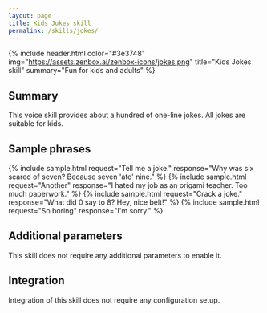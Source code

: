 ```yaml
---
layout: page
title: Kids Jokes skill
permalink: /skills/jokes/
---
```


{% include header.html color="#3e3748" img="https://assets.zenbox.ai/zenbox-icons/jokes.png" title="Kids Jokes skill" summary="Fun for kids and adults" %}

## Summary
This voice skill provides about a hundred of one-line jokes. All jokes are suitable for kids.  

## Sample phrases
{% include sample.html request="Tell me a joke." response="Why was six scared of seven? Because seven 'ate' nine." %}
{% include sample.html request="Another" response="I hated my job as an origami teacher. Too much paperwork." %}
{% include sample.html request="Crack a joke." response="What did 0 say to 8? Hey, nice belt!" %}
{% include sample.html request="So boring" response="I'm sorry." %}

## Additional parameters
This skill does not require any additional parameters to enable it.

## Integration
Integration of this skill does not require any configuration setup.